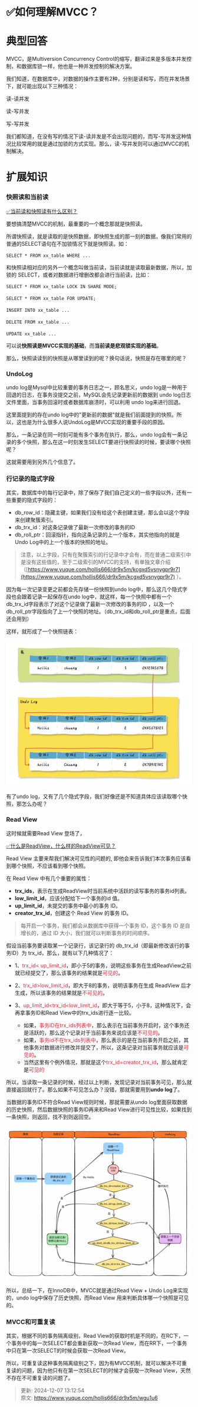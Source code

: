 # ✅如何理解MVCC？

# 典型回答


MVCC，是Multiversion Concurrency Control的缩写，翻译过来是多版本并发控制，和数据库锁一样，他也是一种并发控制的解决方案。



我们知道，在数据库中，对数据的操作主要有2种，分别是读和写，而在并发场景下，就可能出现以下三种情况：



读-读并发

读-写并发

写-写并发



我们都知道，在没有写的情况下读-读并发是不会出现问题的，而写-写并发这种情况比较常用的就是通过加锁的方式实现。那么，读-写并发则可以通过MVCC的机制解决。



# 扩展知识
### 快照读和当前读
[✅当前读和快照读有什么区别？](https://www.yuque.com/hollis666/dr9x5m/gkvz7xyot80ylvnc)

要想搞清楚MVCC的机制，最重要的一个概念那就是快照读。



所谓快照读，就是读取的是快照数据，即快照生成的那一刻的数据，像我们常用的普通的SELECT语句在不加锁情况下就是快照读。如：



```plain
SELECT * FROM xx_table WHERE ...
```



和快照读相对应的另外一个概念叫做当前读，当前读就是读取最新数据，所以，加锁的 SELECT，或者对数据进行增删改都会进行当前读，比如：



```plain
SELECT * FROM xx_table LOCK IN SHARE MODE;

SELECT * FROM xx_table FOR UPDATE;

INSERT INTO xx_table ...

DELETE FROM xx_table ...

UPDATE xx_table ...
```



可以说**快照读是MVCC实现的基础**，而**当前读是悲观锁实现的基础**。



那么，快照读读到的快照是从哪里读到的呢？换句话说，快照是存在哪里的呢？



### UndoLog


undo log是Mysql中比较重要的事务日志之一，顾名思义，undo log是一种用于回退的日志，在事务没提交之前，MySQL会先记录更新前的数据到 undo log日志文件里面，当事务回滚时或者数据库崩溃时，可以利用 undo log来进行回退。



这里面提到的存在undo log中的"更新前的数据"就是我们前面提到的快照。所以，这也是为什么很多人说UndoLog是MVCC实现的重要手段的原因。



那么，一条记录在同一时刻可能有多个事务在执行，那么，undo log会有一条记录的多个快照，那么在这一时刻发生SELECT要进行快照读的时候，要读哪个快照呢？



这就需要用到另外几个信息了。



### 行记录的隐式字段


其实，数据库中的每行记录中，除了保存了我们自己定义的一些字段以外，还有一些重要的隐式字段的：



+  db_row_id：隐藏主键，如果我们没有给这个表创建主键，那么会以这个字段来创建聚簇索引。 
+  db_trx_id：对这条记录做了最新一次修改的事务的ID 
+  db_roll_ptr：回滚指针，指向这条记录的上一个版本，其实他指向的就是Undo Log中的上一个版本的快照的地址。 



> 注意，以上字段，只有在聚簇索引的行记录中才会有，而在普通二级索引中是没有这些值的，至于二级索引的MVCC的支持，有单独文章介绍（[https://www.yuque.com/hollis666/dr9x5m/kcgxd5vsnygpr9r7](https://www.yuque.com/hollis666/dr9x5m/kcgxd5vsnygpr9r7) ）。
>



因为每一次记录变更之前都会先存储一份快照到undo log中，那么这几个隐式字段也会跟着记录一起保存在undo log中，就这样，每一个快照中都有一个db_trx_id字段表示了对这个记录做了最新一次修改的事务的ID ，以及一个db_roll_ptr字段指向了上一个快照的地址。（db_trx_id和db_roll_ptr是重点，后面还会用到）



这样，就形成了一个快照链表：



![1732284973091-2b695d5a-d4cd-460b-a976-b210e4887aba.jpeg](./img/f1uAOtNqWq0t6Tvg/1732284973091-2b695d5a-d4cd-460b-a976-b210e4887aba-075413.jpeg)



有了undo log，又有了几个隐式字段，我们好像还是不知道具体应该读取哪个快照，那怎么办呢？



### Read View


这时候就需要Read View 登场了，



[✅什么是ReadView，什么样的ReadView可见？](https://www.yuque.com/hollis666/dr9x5m/gq6em9bet37p4f77)



Read View 主要来帮我们解决可见性的问题的, 即他会来告诉我们本次事务应该看到哪个快照，不应该看到哪个快照。



在 Read View 中有几个重要的属性：



+ **trx_ids**，表示在生成ReadView时当前系统中活跃的读写事务的事务id列表。
+ **low_limit_id**，应该分配给下一个事务的id 值。
+ **up_limit_id**，未提交的事务中最小的事务 ID。
+ **creator_trx_id**，创建这个 Read View 的事务 ID。



> 每开启一个事务，我们都会从数据库中获得一个事务 ID，这个事务 ID 是自增长的，通过 ID 大小，我们就可以判断事务的时间顺序。
>



假设当前事务要读取某一个记录行，该记录行的 db_trx_id（即最新修改该行的事务ID）为 trx_id，那么，就有以下几种情况了：



+ 1、<font style="color:#DF2A3F;">trx_id< up_limit_id</font>，即小于5的事务，说明这些事务在生成ReadView之前就已经提交了，那么该事务的结果就是<font style="color:#DF2A3F;">可见的</font>。



+ 2、<font style="color:#DF2A3F;">trx_id>low_limit_id</font>，即大于8的事务，说明该事务在生成 ReadView 后才生成，所以该事务的结果就是<font style="color:#DF2A3F;">不可见的</font>。



+ 3、<font style="color:#DF2A3F;">up_limit_id<trx_id<low_limit_id</font>，即大于等于5，小于8，这种情况下，会再拿事务ID和Read View中的trx_ids进行逐一比较。
    - 如果，<font style="color:#DF2A3F;">事务ID在trx_ids列表中</font>，那么表示在当前事务开启时，这个事务还是活跃的，那么这个记录对于当前事务来说应该是<font style="color:#DF2A3F;">不可见的</font>。
    - 如果，<font style="color:#DF2A3F;">事务id不在trx_ids列表中</font>，那么表示的是在当前事务开启之前，其他事务对数据进行修改并提交了，所以，这条记录对当前事务就应该是<font style="color:#DF2A3F;">可见的</font>。
    - 当然这里有个例外情况，那就是这个<font style="color:#DF2A3F;">trx_id=creator_trx_id</font>，那么就肯定是<font style="color:#DF2A3F;">可见的</font>



所以，当读取一条记录的时候，经过以上判断，发现记录对当前事务可见，那么就直接返回就行了。那么如果不可见怎么办？没错，那就需要用到**undo log**了。



当数据的事务ID不符合Read View规则时候，那就需要从undo log里面获取数据的历史快照，然后数据快照的事务ID再来和Read View进行可见性比较，如果找到一条快照，则返回，找不到则返回空。



![1722859753470-6543d015-58c1-4e85-a340-679f964b2eba.png](./img/f1uAOtNqWq0t6Tvg/1722859753470-6543d015-58c1-4e85-a340-679f964b2eba-991411.png)



所以，总结一下，在InnoDB中，MVCC就是通过Read View + Undo Log来实现的，undo log中保存了历史快照，而Read View 用来判断具体哪一个快照是可见的。



### MVCC和可重复读


其实，根据不同的事务隔离级别，Read View的获取时机是不同的，在RC下，一个事务中的每一次SELECT都会重新获取一次Read View，而在RR下，一个事务中只在第一次SELECT的时候会获取一次Read View。



所以，可重复读这种事务隔离级别之下，因为有MVCC机制，就可以解决不可重复读的问题，因为他只有在第一次SELECT的时候才会获取一次Read View，天然不存在不可重复读的问题了。



> 更新: 2024-12-07 13:12:54  
> 原文: <https://www.yuque.com/hollis666/dr9x5m/wgu1u6>